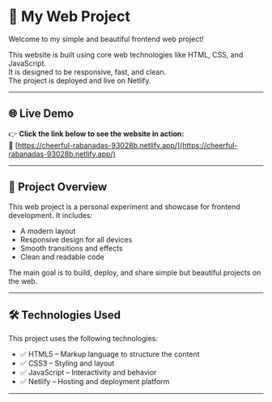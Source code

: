 # 🎉 My Web Project

Welcome to my simple and beautiful frontend web project!

This website is built using core web technologies like HTML, CSS, and JavaScript.  
It is designed to be responsive, fast, and clean.  
The project is deployed and live on Netlify.

---

## 🌐 Live Demo

👉 **Click the link below to see the website in action:**  
🔗 [https://cheerful-rabanadas-93028b.netlify.app/](https://cheerful-rabanadas-93028b.netlify.app/)

---

## 📌 Project Overview

This web project is a personal experiment and showcase for frontend development. It includes:

- A modern layout
- Responsive design for all devices
- Smooth transitions and effects
- Clean and readable code

The main goal is to build, deploy, and share simple but beautiful projects on the web.

---

## 🛠 Technologies Used

This project uses the following technologies:

- ✅ HTML5 – Markup language to structure the content
- ✅ CSS3 – Styling and layout
- ✅ JavaScript – Interactivity and behavior
- ✅ Netlify – Hosting and deployment platform

---




